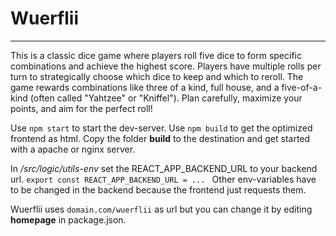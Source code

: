 
# Wuerflii
___


This is a classic dice game where players roll five dice to form specific combinations and achieve the highest score. Players have multiple rolls per turn to strategically choose which dice to keep and which to reroll. The game rewards combinations like three of a kind, full house, and a five-of-a-kind (often called "Yahtzee" or "Kniffel"). Plan carefully, maximize your points, and aim for the perfect roll!



Use `npm start` to start the dev-server.
Use `npm build` to get the optimized frontend as html. Copy the folder **build** to the destination and get started with a apache or nginx server.

In */src/logic/utils-env* set the REACT_APP_BACKEND_URL to your backend url.
`export const REACT_APP_BACKEND_URL = ... `
Other env-variables have to be changed in the backend because the frontend just requests them.

Wuerflii uses `domain.com/wuerflii` as url but you can change it by editing **homepage** in package.json.

